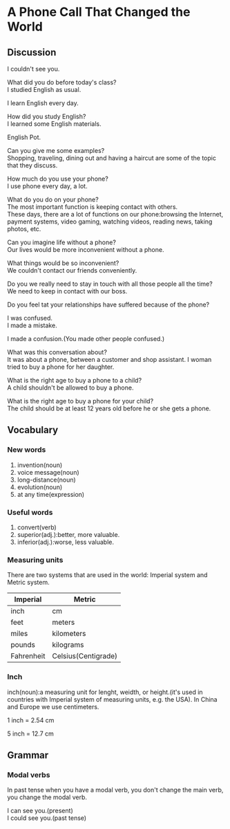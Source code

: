 # A Phone Call That Changed the World
## Discussion
I couldn't see you. 

What did you do before today's class?  
I studied English as usual.  

I learn English every day.  

How did you study English?  
I learned some English materials.  

English Pot.  

Can you give me some examples?  
Shopping, traveling, dining out and having a haircut are some of the topic that they discuss.  


How much do you use your phone?  
I use phone every day, a lot.  

What do you do on your phone?  
The most important function is keeping contact with others.  
These days, there are a lot of functions on our phone:browsing the Internet, payment systems, video gaming, watching videos, reading news, taking photos, etc.

Can you imagine life without a phone?  
Our lives would be more inconvenient without a phone.  

What things would be so inconvenient?  
We couldn't contact our friends conveniently.  

Do you we really need to stay in touch with all those people all the time?  
We need to keep in contact with our boss.  

Do you feel tat your relationships have suffered because of the phone?  

I was confused.  
I made a mistake.  

I made a confusion.(You made other people confused.)  

What was this conversation about?  
It was about a phone, between a customer and shop assistant. I woman tried to buy a phone for her daughter.  

What is the right age to buy a phone to a child?  
A child shouldn't be allowed to buy a phone.  

What is the right age to buy a phone for your child?  
The child should be at least 12 years old before he or she gets a phone.   


## Vocabulary
### New words
1. invention(noun)
1. voice message(noun)
1. long-distance(noun)
1. evolution(noun)
1. at any time(expression)

### Useful words
1. convert(verb)
1. superior(adj.):better, more valuable.
1. inferior(adj.):worse, less valuable.

### Measuring units
There are two systems that are used in the world: Imperial system and Metric system.  

| Imperial | Metric 
| --- | ---
| inch | cm
| feet | meters
| miles | kilometers
| pounds | kilograms
| Fahrenheit | Celsius(Centigrade)

### Inch
inch(noun):a measuring unit for lenght, weidth, or height.(it's used in countries with Imperial system of measuring units, e.g. the USA).  In China and Europe we use centimeters.

1 inch = 2.54 cm  

5 inch = 12.7 cm  

## Grammar
### Modal verbs
In past tense when you have a modal verb, you don't change the main verb, you change the modal verb.  

I can see you.(present)  
I could see you.(past tense)  

